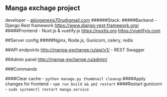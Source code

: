 ## Manga exchage project
developer - abiogenesis70ru@gmail.com
######Stack:
#####Backend - Django Rest framework https://www.django-rest-framework.org/
#####Frontend - Nuxt.js & vuetify.js https://nuxtjs.org https://vuetifyjs.com

##Server config
#####Nginx, Node.js, Gunicorn, celery, redis

##API endpoints
http://manga-exchange.ru/api/v1/ - REST Swagger

##Admin panel
http://manga-exchange.ru/admin/

###Commands

####Clear cache - `python manage.py thumbnail cleanup`
####Apply changes for frontend - `npm run build && pm2 restart`
####Restart gunicorn - `sudo systemctl restart manga.service`


